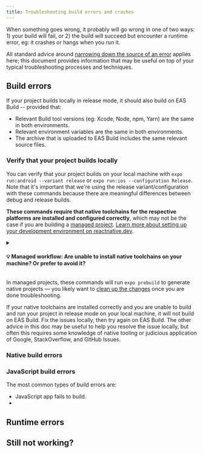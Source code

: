 ```yaml
---
title: Troubleshooting build errors and crashes
---
```


When something goes wrong, it probably will go wrong in one of two ways: 1) your build will fail, or 2) the build will succeed but encounter a runtime error, eg: it crashes or hangs when you run it.

All standard advice around [narrowing down the source of an error](https://expo.fyi/manual-debugging) applies here; this document provides information that may be useful on top of your typical troubleshooting processes and techniques.

## Build errors

If your project builds locally in release mode, it should also build on EAS Build -- provided that:

- Relevant Build tool versions (eg: Xcode, Node, npm, Yarn) are the same in both environments.
- Relevant environment variables are the same in both environments.
- The archive that is uploaded to EAS Build includes the same relevant source files.

### Verify that your project builds locally

You can verify that your project builds on your local machine with `expo run:android --variant release` or `expo run:ios --configuration Release`. Note that it's important that we're using the release variant/configuration with these commands because there are meaningful differences between debug and release builds.

**These commands require that native toolchains for the respective platforms are installed and configured correctly**, which may not be the case if you are building a [managed project](/introduction/managed-vs-bare.md). [Learn more about setting up your development environment on reactnative.dev](https://reactnative.dev/docs/environment-setup).

<details><summary><h4>💡 Managed workflow: Are unable to install native toolchains on your machine? Or prefer to avoid it?</h4></summary>
<p>

**If you do not have native toolchains installed locally**, for example because you do not have an Apple computer and therefore cannot build an iOS app on your machine, it can be trickier to 

</p>
</details>

In managed projects, these commands will run `expo prebuild` to generate native projects &mdash; you likely want to [clean up the changes](https://expo.fyi/prebuild-cleanup) once you are done troubleshooting.

If your native toolchains are installed correctly and you are unable to build and run your project in release mode on your local machine, it will not build on EAS Build. Fix the issues locally, then try again on EAS Build. The other advice in this doc may be useful to help you resolve the issue locally, but often this requires some knowledge of native tooling or judicious application of Google, StackOverflow, and GitHub Issues.

### Native build errors


### JavaScript build errors

The most common types of build errors are:

- JavaScript app fails to build.
- 

## Runtime errors


## Still not working?

